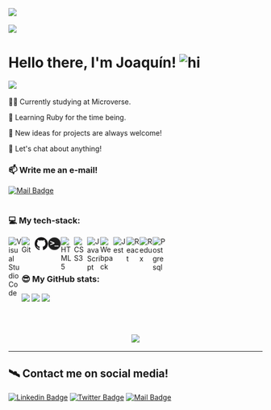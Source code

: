 
![](https://komarev.com/ghpvc/?username=kakalanp&color=ff69b4)

<img src="https://img.shields.io/badge/Joaquin-is Available for a Remote Work-ff69b4" />

# Hello there, I'm Joaquín! <img src="https://user-images.githubusercontent.com/1303154/88677602-1635ba80-d120-11ea-84d8-d263ba5fc3c0.gif" width="28px" alt="hi">

<a alt="kakalanp's GitHub Profile Description" href="https://github.com/kakalanp" rel="noreferrer" target="_blank">
  <img src="https://readme-typing-svg.herokuapp.com?font=Monaco&duration=4000&color=FF69B4&multiline=true&width=800&height=60&lines=Front-end+developer+fond+of+algorithms+%F0%9F%91%A8%E2%80%8D%F0%9F%92%BB%2C+I+like+exercising+%F0%9F%92%AA+;and+love+to+learn+new+things+%F0%9F%A4%93!">
</a>

👨‍🎓 Currently studying at Microverse.

🌱 Learning Ruby for the time being.

🤔 New ideas for projects are always welcome!

💬 Let's chat about anything!

### 📫 Write me an e-mail!

[![Mail Badge](https://img.shields.io/badge/-JoaquinGarridoLeccaZanetti-c0392b?style=flat&labelColor=c0392b&logo=gmail&logoColor=white)](mailto:jgarridoleccazanetti@gmail.com)
<br>
<br>

### 💻 My tech-stack: 

<img align="left" alt="Visual Studio Code" width="26px" src="https://github.com/get-icon/geticon/raw/master/icons/visual-studio-code.svg" />
<img align="left" alt="Git" width="26px" src="https://github.com/get-icon/geticon/raw/master/icons/git-icon.svg" />
<img align="left" alt="GitHub" width="26px" src="https://raw.githubusercontent.com/github/explore/78df643247d429f6cc873026c0622819ad797942/topics/github/github.png" />
<img align="left" alt="Terminal" width="26px" src="https://raw.githubusercontent.com/github/explore/80688e429a7d4ef2fca1e82350fe8e3517d3494d/topics/terminal/terminal.png" />

<img align="left" alt="HTML5" width="26px" src="https://github.com/get-icon/geticon/raw/master/icons/html-5.svg" />
<img align="left" alt="CSS3" width="26px" src="https://github.com/get-icon/geticon/raw/master/icons/css-3.svg" />
<img align="left" alt="JavaScript" width="26px" src="https://github.com/get-icon/geticon/raw/master/icons/javascript.svg" />
<img align="left" alt="Webpack" width="26px" src="https://github.com/get-icon/geticon/raw/master/icons/webpack.svg" />
<img align="left" alt="Jest" width="26px" src="https://github.com/get-icon/geticon/raw/master/icons/jest.svg" />
<img align="left" alt="React" width="26px" src="https://github.com/get-icon/geticon/raw/master/icons/react.svg" />
<img align="left" alt="Redux" width="26px" src="https://github.com/get-icon/geticon/raw/master/icons/redux.svg" />
<img align="left" alt="Postgresql" width="26px" src="https://github.com/get-icon/geticon/raw/master/icons/postgresql.svg" />


<br>
<br>
<br>

### 😎 My GitHub stats:

<a>
  <img align="center" src="https://github-readme-stats.vercel.app/api?username=kakalanp&show_icons=true&theme=dracula" />
</a>

<a>
  <img align="center" src="https://github-readme-stats.vercel.app/api/top-langs/?username=kakalanp&layout=compact&theme=dracula" />
</a>

<a>
  <img align="center" src="https://github-readme-streak-stats.herokuapp.com/?user=kakalanp&theme=dracula" />
</a>

<br>
<br>
<br>
<br>

<p align="center">
    <a alt="kakalanp's GitHub Profile Trophies" href="https://github.com/kakalanp" rel="noreferrer" target="_blank">
        <img src="https://github-profile-trophy.vercel.app/?username=kakalanp&&theme=darkhub&no-bg=true&no-frame=true&margin-w=50%">
    </a>
</p>

-----

## 🛰 Contact me on social media!

[![Linkedin Badge](https://img.shields.io/badge/-JoaquinGarridoLeccaZanetti-0e76a8?style=flat&labelColor=0e76a8&logo=linkedin&logoColor=white)](https://www.linkedin.com/in/joaquin-garrido-lecca-zanetti/) 
[![Twitter Badge](https://img.shields.io/badge/-@LeccaJoaquin-1ca0f1?style=flat&labelColor=1ca0f1&logo=twitter&logoColor=white&link=https://twitter.com/LeccaJoaquin)](https://twitter.com/LeccaJoaquin) 
[![Mail Badge](https://img.shields.io/badge/-JoaquinGarridoLeccaZanetti-c0392b?style=flat&labelColor=c0392b&logo=gmail&logoColor=white)](mailto:jgarridoleccazanetti@gmail.com)
